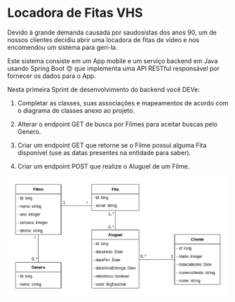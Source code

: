 # Locadora de Fitas VHS

Devido à grande demanda causada por saudosistas dos anos 90, um de nossos clientes decidiu abrir uma
locadora de fitas de vídeo e nos encomendou um sistema para gerí-la.

Este sistema consiste em um App mobile e um serviço backend em Java usando Spring Boot 😍 que 
implementa uma API RESTful responsável por fornecer os dados para o App.


Nesta primeira Sprint de desenvolvimento do backend você DEVe:

1. Completar as classes, suas associações e mapeamentos de acordo com o diagrama de classes anexo ao projeto.

2. Alterar o endpoint GET de busca por Filmes para aceitar buscas pelo Genero.

3. Criar um endpoint GET que retorne se o Filme possui alguma Fita disponível (use as datas presentes na entidade para saber).

4. Criar um endpoint POST que realize o Aluguel de um Filme. 

![](modelo-de-dominio.png)

